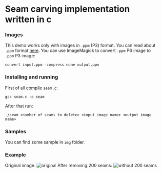 # Seam carving implementation written in c
### Images
This demo works only with images in `.ppm` (P3) format.
You can read about `.ppm` format [here](http://netpbm.sourceforge.net/doc/ppm.html).
You can use ImageMagick to convert `.ppm` P6 image to `.ppm` P3 image:
```
convert input.ppm -compress none output.ppm
```
### Installing and running
First of all compile `seam.c`:
```
gcc seam.c -o seam
```
After that run:
```
./seam <number of seams to delete> <input image name> <output image name>
```
### Samples
You can find some sample in `img` folder.
### Example
Original image:
![original]("img/1.ppm")
After removing 200 seams:
![without 200 seams]("img/1_200seams.ppm")
